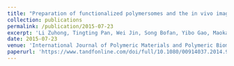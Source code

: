 ```yaml
---
title: "Preparation of functionalized polymersomes and the in vivo imaging"
collection: publications
permalink: /publication/2015-07-23
excerpt: 'Li Zuhong, Tingting Pan, Wei Jin, Song Bofan, Yibo Gao, Maokai Yuan, Hao Ren, Tao Zhang, and Ying Mu. "Preparation of functionalized polymersomes and the in vivo imaging." International Journal of Polymeric Materials and Polymeric Biomaterials 64, no. 3 (2015): 117-124.'
date: 2015-07-23
venue: 'International Journal of Polymeric Materials and Polymeric Biomaterials'
paperurl: 'https://www.tandfonline.com/doi/full/10.1080/00914037.2014.909422'
---
```


